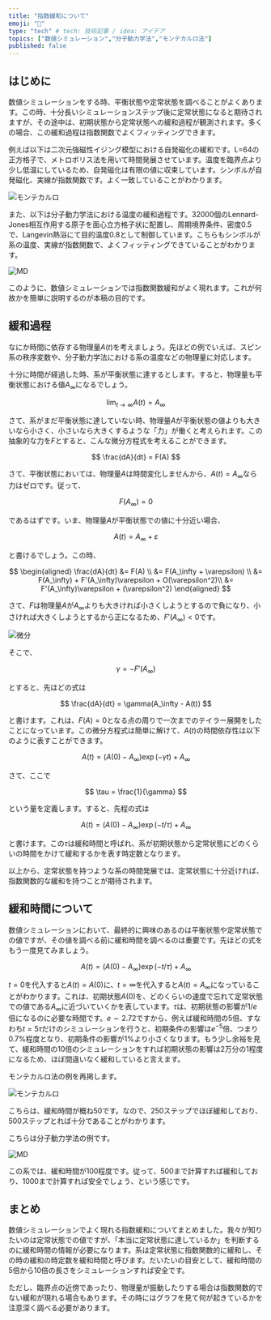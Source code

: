 ```yaml
---
title: "指数緩和について"
emoji: "🤖"
type: "tech" # tech: 技術記事 / idea: アイデア
topics: ["数値シミュレーション","分子動力学法","モンテカルロ法"]
published: false
---
```


## はじめに

数値シミュレーションをする時、平衡状態や定常状態を調べることがよくあります。この時、十分長いシミュレーションステップ後に定常状態になると期待されますが、その途中は、初期状態から定常状態への緩和過程が観測されます。多くの場合、この緩和過程は指数関数でよくフィッティングできます。

例えば以下は二次元強磁性イジング模型における自発磁化の緩和です。L=64の正方格子で、メトロポリス法を用いて時間発展させています。温度を臨界点より少し低温にしているため、自発磁化は有限の値に収束しています。シンボルが自発磁化、実線が指数関数です。よく一致していることがわかります。

![モンテカルロ](/images/exp_relaxation/mc.png)

また、以下は分子動力学法における温度の緩和過程です。32000個のLennard-Jones相互作用する原子を面心立方格子状に配置し、周期境界条件、密度0.5で、Langevin熱浴にて目的温度0.8として制御しています。こちらもシンボルが系の温度、実線が指数関数で、よくフィッティングできていることがわかります。

![MD](/images/exp_relaxation/md.png)

このように、数値シミュレーションでは指数関数緩和がよく現れます。これが何故かを簡単に説明するのが本稿の目的です。

## 緩和過程

なにか時間に依存する物理量$A(t)$を考えましょう。先ほどの例でいえば、スピン系の秩序変数や、分子動力学法における系の温度などの物理量に対応します。

十分に時間が経過した時、系が平衡状態に達するとします。すると、物理量も平衡状態における値$A_\infty$になるでしょう。

$$
\lim_{t \rightarrow \infty} A(t) = A_\infty
$$

さて、系がまだ平衡状態に達していない時、物理量$A$が平衡状態の値よりも大きいなら小さく、小さいなら大きくするような「力」が働くと考えられます。この抽象的な力を$F$とすると、こんな微分方程式を考えることができます。

$$
\frac{dA}{dt} = F(A)
$$

さて、平衡状態においては、物理量$A$は時間変化しませんから、$A(t) = A_\infty$なら力はゼロです。従って、

$$
F(A_\infty) = 0
$$

であるはずです。いま、物理量$A$が平衡状態での値に十分近い場合、

$$
A(t) = A_\infty + \varepsilon
$$

と書けるでしょう。この時、

$$
\begin{aligned}
\frac{dA}{dt} &= F(A) \\
&= F(A_\infty + \varepsilon) \\
&= F(A_\infty) + F'(A_\infty)\varepsilon + O(\varepsilon^2)\\
&= F'(A_\infty)\varepsilon + (\varepsilon^2)
\end{aligned}
$$

さて、$F$は物理量$A$が$A_\infty$よりも大きければ小さくしようとするので負になり、小さければ大きくしようとするから正になるため、$F'(A_\infty) < 0$です。

![微分](/images/exp_relaxation/relaxation.png)

そこで、

$$
\gamma = -F'(A_\infty)
$$

とすると、先ほどの式は

$$
\frac{dA}{dt} = \gamma(A_\infty - A(t))
$$

と書けます。これは、$F(A)=0$となる点の周りで一次までのテイラー展開をしたことになっています。この微分方程式は簡単に解けて、$A(t)$の時間依存性は以下のように表すことができます。

$$
A(t) = \left(A(0) - A_\infty \right) \exp(-\gamma t) + A_\infty
$$

さて、ここで

$$
\tau = \frac{1}{\gamma}
$$

という量を定義します。すると、先程の式は

$$
A(t) = \left(A(0) - A_\infty \right) \exp(-t/\tau) + A_\infty
$$

と書けます。この$\tau$は緩和時間と呼ばれ、系が初期状態から定常状態にどのくらいの時間をかけて緩和するかを表す時定数となります。

以上から、定常状態を持つような系の時間発展では、定常状態に十分近ければ、指数関数的な緩和を持つことが期待されます。


## 緩和時間について

数値シミュレーションにおいて、最終的に興味のあるのは平衡状態や定常状態での値ですが、その値を調べる前に緩和時間を調べるのは重要です。先ほどの式をもう一度見てみましょう。

$$
A(t) = \left(A(0) - A_\infty \right) \exp(-t/\tau) + A_\infty
$$

$t=0$を代入すると$A(t) = A(0)$に、$t=\infty$を代入すると$A(t) = A_\infty$になっていることがわかります。これは、初期状態$A(0)$を、どのくらいの速度で忘れて定常状態での値である$A_\infty$に近づいていくかを表しています。$\tau$は、初期状態の影響が$1/e$倍になるのに必要な時間です。$e \sim 2.72$ですから、例えば緩和時間の5倍、すなわち$t=5\tau$だけのシミュレーションを行うと、初期条件の影響は$e^{-5}$倍、つまり$0.7\%$程度となり、初期条件の影響が$1\%$より小さくなります。もう少し余裕を見て、緩和時間の10倍のシミュレーションをすれば初期状態の影響は2万分の1程度になるため、ほぼ間違いなく緩和していると言えます。

モンテカルロ法の例を再掲します。

![モンテカルロ](/images/exp_relaxation/mc.png)

こちらは、緩和時間が概ね$50$です。なので、250ステップでほぼ緩和しており、500ステップとれば十分であることがわかります。

こちらは分子動力学法の例です。

![MD](/images/exp_relaxation/md.png)

この系では、緩和時間が100程度です。従って、500まで計算すれば緩和しており、1000まで計算すれば安全でしょう、という感じです。

## まとめ

数値シミュレーションでよく現れる指数緩和についてまとめました。我々が知りたいのは定常状態での値ですが、「本当に定常状態に達しているか」を判断するのに緩和時間の情報が必要になります。系は定常状態に指数関数的に緩和し、その時の緩和の時定数を緩和時間と呼びます。だいたいの目安として、緩和時間の5倍から10倍の長さをシミュレーションすれば安全です。

ただし、臨界点の近傍であったり、物理量が振動したりする場合は指数関数的でない緩和が現れる場合もあります。その時にはグラフを見て何が起きているかを注意深く調べる必要があります。
